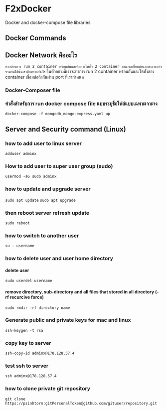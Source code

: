# F2xDocker
Docker and docker-compose file libraries

## Docker Commands
## Docker Network คืออะไร
`หากต้องการ run 2 container พร้อมกันและต้อการให้ทั้ง 2 container สามารถเชื่อมต่อและสามารถทำรวมกันได้นั้นเราต้องทำอย่างไร`
ในตัวอย่างนี้เราจะทำการ run 2 container พร้อมกันและให้ทั้งสอง container เชื่อมต่อถึงกันผ่าน port ที่เรากำหนด

### Docker-Composer file 

### คำสั่งสำหรับการ run docker compose file แบบระบุชื่อไฟล์แบบเฉพาะเจาะจง
`docker-compose -f mongodb_mongo-express.yaml up`

## Server and Security command (Linux)
### how to add user to linux server
`adduser adminx`
### How to add user to super user group (sudo)
`usermod -aG sudo adminx`
### how to update and upgrade server
`sudo apt update`
`sudo apt upgrade`
### then reboot server refresh update 
`sudo reboot`

### how to switch to another user
`su - username`

### how to delete user and user home directory 
#### delete user 
`sudo userdel username`
#### remove directory, sub-directory and all files that stored in all directory (-rf recurcive force) 
`sudo rmdir -rf directory name`

### Generate public and private keys for mac and linux
`ssh-keygen -t rsa`
### copy key to server
`ssh-copy-id adminx@178.128.57.4`
### test ssh to server
`ssh adminx@178.128.57.4`

### how to clone private git repository
`git clone https://psinhtorn:gitPersonalToken@github.com/gituser/repository.git`



